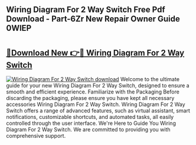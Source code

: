 ## Wiring Diagram For 2 Way Switch Free Pdf Download - Part-6Zr New Repair Owner Guide 0WIEP

# <h2><a href="http://dfln1p2.blite.top/?on=Wiring+Diagram+For+2+Way+Switch">🔗Download New 👉🔴 Wiring Diagram For 2 Way Switch</a></h2>

[![Wiring Diagram For 2 Way Switch download](https://i.imgur.com/lujVjoI.png)](http://dfln1p2.blite.top/?on=Wiring+Diagram+For+2+Way+Switch)
Welcome to the ultimate guide for your new Wiring Diagram For 2 Way Switch, designed to ensure a smooth and efficient experience. Familiarize with the Packaging Before discarding the packaging, please ensure you have kept all necessary accessories Wiring Diagram For 2 Way Switch. Wiring Diagram For 2 Way Switch offers a range of advanced features, such as virtual assistant, smart notifications, customizable shortcuts, and automated tasks, all easily controlled through the user interface. We're Here to Guide You Wiring Diagram For 2 Way Switch. We are committed to providing you with comprehensive support.
